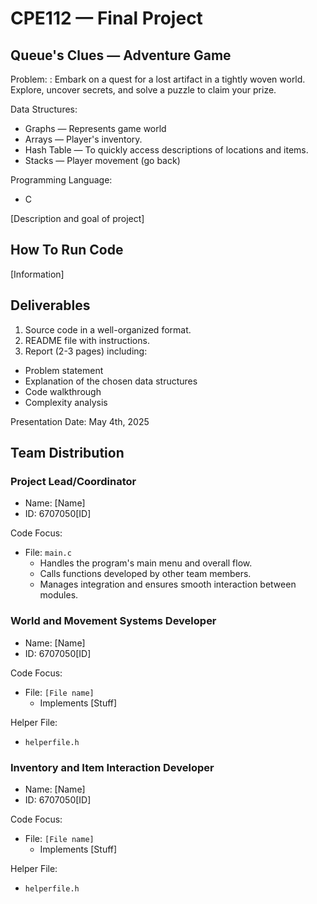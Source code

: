 # CPE112 — Final Project
## Queue's Clues — Adventure Game
Problem: : Embark on a quest for a lost artifact in a tightly woven world. Explore, uncover
secrets, and solve a puzzle to claim your prize.

Data Structures:
- Graphs — Represents game world
- Arrays — Player's inventory.
- Hash Table — To quickly access descriptions of locations and items.
- Stacks — Player movement (go back)

Programming Language:
- C

[Description and goal of project]

## How To Run Code
[Information]

## Deliverables

1. Source code in a well-organized format.
2. README file with instructions.
3. Report (2-3 pages) including:
  - Problem statement
  - Explanation of the chosen data structures
  - Code walkthrough
  - Complexity analysis

Presentation Date: May 4th, 2025

## Team Distribution

### Project Lead/Coordinator

- Name: [Name]
- ID: 6707050[ID]

Code Focus:

- File: `main.c`
    - Handles the program's main menu and overall flow.
    - Calls functions developed by other team members.
    - Manages integration and ensures smooth interaction between modules.

### World and Movement Systems Developer

- Name: [Name]
- ID: 6707050[ID]

Code Focus:

- File: `[File name]`
  - Implements [Stuff]

Helper File:

- `helperfile.h`

### Inventory and Item Interaction Developer

- Name: [Name]
- ID: 6707050[ID]

Code Focus:

- File: `[File name]`
  - Implements [Stuff]

Helper File:

- `helperfile.h`
